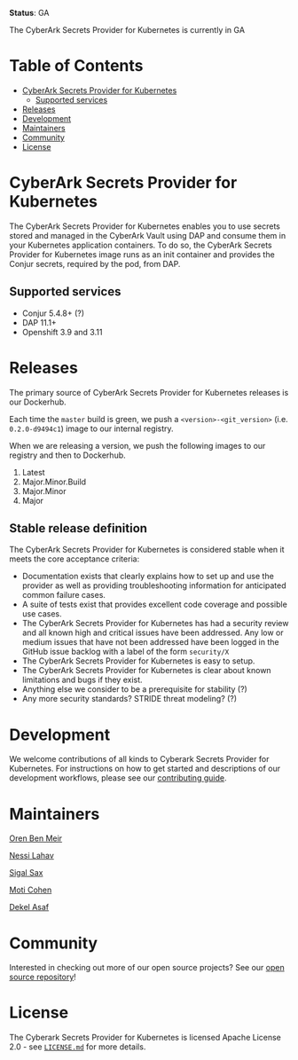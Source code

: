 **Status**: GA

The CyberArk Secrets Provider for Kubernetes is currently in GA

# Table of Contents

- [CyberArk Secrets Provider for Kubernetes](#cyberArk-secrets-provider-for-kubernetes)
    - [Supported services](#supported-services)
- [Releases](#releases)
- [Development](#development)
- [Maintainers](#maintainers)
- [Community](#community)
- [License](#license)

# CyberArk Secrets Provider for Kubernetes

The CyberArk Secrets Provider for Kubernetes enables you to use secrets stored and managed in the CyberArk Vault 
using DAP and consume them in your Kubernetes application containers. To do so, the CyberArk Secrets 
Provider for Kubernetes image runs as an init container and provides the Conjur secrets, required by the pod, 
from DAP.

## Supported services

- Conjur 5.4.8+ (?)
- DAP 11.1+
- Openshift 3.9 and 3.11

# Releases

The primary source of CyberArk Secrets Provider for Kubernetes releases is our Dockerhub.

Each time the `master` build is green, we push a `<version>-<git_version>` (i.e. `0.2.0-d9494c1`) image to our internal registry.

When we are releasing a version, we push the following images to our registry and then to Dockerhub.
1. Latest
2. Major.Minor.Build
3. Major.Minor
4. Major

## Stable release definition

The CyberArk Secrets Provider for Kubernetes is considered stable when it meets the core acceptance criteria:

- Documentation exists that clearly explains how to set up and use the provider as well as providing troubleshooting
information for anticipated common failure cases.
- A suite of tests exist that provides excellent code coverage and possible use cases.
- The CyberArk Secrets Provider for Kubernetes has had a security review and all known high and critical issues have been addressed.
Any low or medium issues that have not been addressed have been logged in the GitHub issue backlog with a label of the form `security/X`
- The CyberArk Secrets Provider for Kubernetes is easy to setup.
- The CyberArk Secrets Provider for Kubernetes is clear about known limitations and bugs if they exist.
- Anything else we consider to be a prerequisite for stability (?)
- Any more security standards? STRIDE threat modeling? (?)

# Development

We welcome contributions of all kinds to Cyberark Secrets Provider for Kubernetes. For instructions on
how to get started and descriptions of our development workflows, please see our
[contributing guide](CONTRIBUTING.md). 

# Maintainers

[Oren Ben Meir](https://github.com/orenbm)

[Nessi Lahav](https://github.com/nessiLahav)

[Sigal Sax](https://github.com/sigalsax)

[Moti Cohen](https://github.com/moticless)
 
[Dekel Asaf](https://github.com/tovli)

# Community

Interested in checking out more of our open source projects? See our [open source repository](https://github.com/cyberark/)!

# License

The Cyberark Secrets Provider for Kubernetes is licensed Apache License 2.0 - see [`LICENSE.md`](licenses/LICENSE.md) for more details.